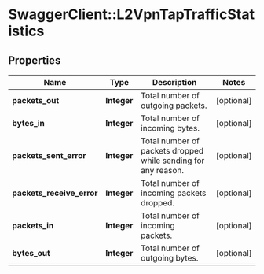 # SwaggerClient::L2VpnTapTrafficStatistics

## Properties
Name | Type | Description | Notes
------------ | ------------- | ------------- | -------------
**packets_out** | **Integer** | Total number of outgoing packets.  | [optional] 
**bytes_in** | **Integer** | Total number of incoming bytes.  | [optional] 
**packets_sent_error** | **Integer** | Total number of packets dropped while sending for any reason.  | [optional] 
**packets_receive_error** | **Integer** | Total number of incoming packets dropped.  | [optional] 
**packets_in** | **Integer** | Total number of incoming packets.  | [optional] 
**bytes_out** | **Integer** | Total number of outgoing bytes.  | [optional] 


